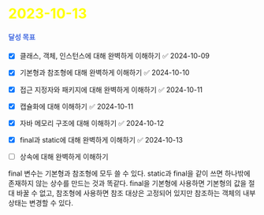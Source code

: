 # <span style="color:yellow">2023-10-13</span>

#### <span style="color:royalblue">달성 목표</span>
- [x] 클래스, 객체, 인스턴스에 대해 완벽하게 이해하기 ✅ 2024-10-09
- [x] 기본형과 참조형에 대해 완벽하게 이해하기 ✅ 2024-10-10
- [x] 접근 지정자와 패키지에 대해 완벽하게 이해하기 ✅ 2024-10-11
- [x] 캡슐화에 대해 이해하기 ✅ 2024-10-11
- [x] 자바 메모리 구조에 대해 이해하기 ✅ 2024-10-12
- [x] final과 static에 대해 완벽하게 이해하기 ✅ 2024-10-13
- [ ] 상속에 대해 완벽하게 이해하기


final 변수는 기본형과 참조형에 모두 쓸 수 있다. static과 final을 같이 쓰면 하나밖에 존재하지 않는 상수를 만드는 것과 똑같다.
final을 기본형에 사용하면 기본형의 값을 절대 바꿀 수 없고, 참조형에 사용하면 참조 대상은 고정되어 있지만 참조하는 객체의 내부 상태는 변경할 수 있다.
